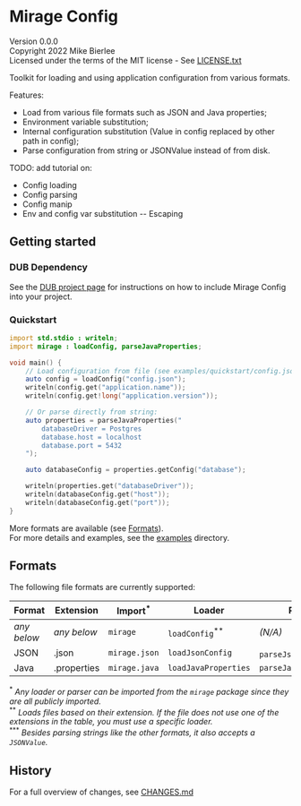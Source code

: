 # Mirage Config

Version 0.0.0  
Copyright 2022 Mike Bierlee  
Licensed under the terms of the MIT license - See [LICENSE.txt](LICENSE.txt)

Toolkit for loading and using application configuration from various formats.

Features:

- Load from various file formats such as JSON and Java properties;
- Environment variable substitution;
- Internal configuration substitution (Value in config replaced by other path in config);
- Parse configuration from string or JSONValue instead of from disk.

TODO: add tutorial on:

- Config loading
- Config parsing
- Config manip
- Env and config var substitution
  -- Escaping

## Getting started
### DUB Dependency
See the [DUB project page](https://code.dlang.org/packages/mirage-config) for instructions on how to include Mirage Config into your project.

### Quickstart
```d
import std.stdio : writeln;
import mirage : loadConfig, parseJavaProperties;

void main() {
    // Load configuration from file (see examples/quickstart/config.json):
    auto config = loadConfig("config.json");
    writeln(config.get("application.name"));
    writeln(config.get!long("application.version"));

    // Or parse directly from string:
    auto properties = parseJavaProperties("
        databaseDriver = Postgres
        database.host = localhost
        database.port = 5432
    ");

    auto databaseConfig = properties.getConfig("database");

    writeln(properties.get("databaseDriver"));
    writeln(databaseConfig.get("host"));
    writeln(databaseConfig.get("port"));
}
```

More formats are available (see [Formats](#formats)).  
For more details and examples, see the [examples](examples) directory.

## Formats
The following file formats are currently supported:

| Format      | Extension   | Import<sup>*</sup> | Loader                    | Parser                          | Factory                 |
|-------------|-------------|--------------------|---------------------------|---------------------------------|-------------------------|
| _any below_ | _any below_ | `mirage`           | `loadConfig`<sup>**</sup> | _(N/A)_                         |                         |
| JSON        | .json       | `mirage.json`      | `loadJsonConfig`          | `parseJsonConfig`<sup>***</sup> | `JsonConfigFactory`     |
| Java        | .properties | `mirage.java`      | `loadJavaProperties`      | `parseJavaProperties`           | `JavaPropertiesFactory` |

<sup>\*</sup> _Any loader or parser can be imported from the `mirage` package since they are all publicly imported._  
<sup>\*\*</sup> _Loads files based on their extension. If the file does not use one of the extensions in the table, you must use a specific loader._  
<sup>\*\*\*</sup> _Besides parsing strings like the other formats, it also accepts a `JSONValue`._

## History

For a full overview of changes, see [CHANGES.md](CHANGES.md)
